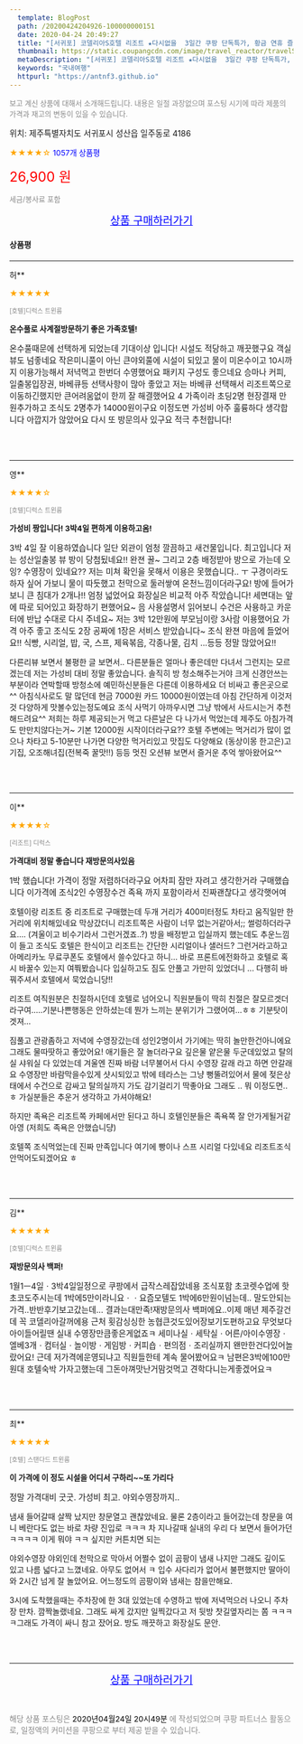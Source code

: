 ```yaml
---
  template: BlogPost
  path: /20200424204926-100000000151
  date: 2020-04-24 20:49:27
  title: "[서귀포] 코델리아S호텔 리조트 ★다시없을  3일간 쿠팡 단독특가, 황금 연휴 즐기기 ★"
  thumbnail: https://static.coupangcdn.com/image/travel_reactor/travelSeller/hotel/A00117436/0d21e1a3-1b89-4774-8f50-ebd723995b6f.jpg
  metaDescription: "[서귀포] 코델리아S호텔 리조트 ★다시없을  3일간 쿠팡 단독특가, 황금 연휴 즐기기 ★,국내여행"
  keywords: "국내여행"
  httpurl: "https://antnf3.github.io"
---
```

  
<span style="color: #888;font-size:0.8rem">보고 계신 상품에 대해서 소개해드립니다.
내용은 일절 과장없으며 포스팅 시기에 따라 제품의 가격과 재고의 변동이 있을 수 있습니다.</span>
  
<span style="font-size: 0.9rem;">위치: 제주특별자치도 서귀포시 성산읍 일주동로 4186 </span>
  
<span style="color: orange;">★★★★☆</span> <span style="color: blue;font-size: 0.85rem;">1057개 상품평</span>
  
<span style="color: red;font-size: 1.5rem;">26,900 원</span>
  
<span style="color: #888;font-size:0.8rem">세금/봉사료 포함</span>





<p align="center"><a href="http://me2.do/GvF5GS2w" style="font-size: 1.2rem; color: blue;">상품 구매하러가기</a></p>

#### 상품평
  
---
  
허**
    
<span style="color: orange;">★★★★★</span>
    
<span style="color: #888;font-size:0.7rem">[호텔]디럭스 트윈룸</span>
    
<span style="font-size:0.85rem">**온수풀로 사계절방문하기 좋은 가족호텔!**</span>
    
<span style="font-size: 0.9rem;">온수풀때문에 선택하게 되었는데 기대이상 입니다!
시설도 적당하고 깨끗했구요 객실뷰도 넘좋네요
작은미니풀이 아닌 큰야외풀에 시설이 되있고
물이 미온수이고 10시까지 이용가능해서 저녁먹고
한번더 수영했어요
패키지 구성도 좋으네요 승마나 커피, 일출봉입장권,
바베큐등 선택사항이 많아 좋았고
저는 바베큐 선택해서 리조트쪽으로 이동하긴했지만
큰어려움없이 한끼 잘 해결했어요
4 가족이라 초딩2명 현장결재 만원추가하고
조식도 2명추가 14000원이구요
이정도면 가성비 아주 훌륭하다 생각합니다
아깝지가 않았어요
다시 또 방문의사 있구요 적극 추천합니다!</span>
    
<br>
<br>

---
  
영**
    
<span style="color: orange;">★★★★☆</span>
    
<span style="color: #888;font-size:0.7rem">[호텔]디럭스 트윈룸</span>
    
<span style="font-size:0.85rem">**가성비 짱입니다! 3박4일 편하게 이용하고옴!**</span>
    
<span style="font-size: 0.9rem;">3박 4일 잘 이용하였습니다
일단 외관이 엄청 깔끔하고 새건물입니다. 최고입니다
저는 성산일출봉 뷰 방이 당첨됬네요!! 완젼 꿀~
그리고 2층 배정받아 방으로 가는데 오잉? 수영장이 있네요?? 저는 미쳐 확인을 못해서 이용은 못했습니다.. ㅜ
구경이라도 하자 싶어 가보니 물이 따듯했고 천막으로 둘러쌓여 온천느낌이더라구요!
방에 들어가보니 큰 침대가 2개나!! 엄청 넓었어요 화장실은 비교적 아주 작았습니다! 세면대는 앞에 따로 되어있고 화장하기 편했어요~ 음 사용설명서 읽어보니 수건은 사용하고 카운터에 반납 수대로 다시 주네요~ 저는 3박 12만원에 부모님이랑 3사람 이용했어요 가격 아주 좋고 조식도 2장 공짜에 1장은 서비스 받았습니다~ 조식 완젼 마음에 들었어요!! 식빵, 시리얼, 밥, 국, 스프, 제육볶음, 각종나물, 김치 ...등등 정말 많았어요!! 

다른리뷰 보면서 불평한 글 보면서..
다른분들은 얼마나 좋은데만 다녀서 그런지는 모르겠는데 저는 가성비 대비 정말 좋았습니다. 솔직히 방 청소해주는거야 크게 신경안쓰는 부분이라 연박할때 방청소에 예민하신분들은 다른데 이용하세요 더 비싸고 좋은곳으로^^ 아침식사로도 말 많던데 현금 7000원 카드 10000원이였는데 아침 간단하게 이것저것 다양하게 맛볼수있는정도예요 조식 사먹기 아까우시면 그냥 밖에서 사드시는거 추천해드려요^^ 저희는 하루 제공되는거 먹고 다른날은 다 나가서 먹었는데 제주도 아침가격도 만만치않다는거~ 기본 12000원 시작이더라구요?? 호텔 주변에는 먹거리가 많이 없으나 차타고 5-10분만 나가면 다양한 먹거리있고 맛집도 다양해요 (동상이몽 한고은)고기집, 오조해녀집(전복죽 꿀맛!!) 등등 멋진 오션뷰 보면서 즐거운 추억 쌓아왔어요^^</span>
    
<br>
<br>

---
  
이**
    
<span style="color: orange;">★★★★☆</span>
    
<span style="color: #888;font-size:0.7rem">[리조트] 디럭스</span>
    
<span style="font-size:0.85rem">**가격대비 정말 좋습니다 재방문의사있음**</span>
    
<span style="font-size: 0.9rem;">1박 했습니다!
가격이 정말 저렴하더라구요
어차피 잠만 자려고 생각한거라 구매했습니다
이가격에 조식2인 수영장수건 족욕 까지 포함이라서
진짜괜찮다고 생각햇어여

호텔이랑 리조트 중 리조트로 구매했는데 두개 거리가 400미터정도 차타고 움직일만 한 거리에 위치해있네요
막상갔더니  리조트쪽은 사람이 너무 없는거같아서;;
썰렁하더라구요....  (겨울이고 비수기라서 그런거겠죠..?)
방을 배정받고 입실까지 했는데도 추운느낌이 들고
조식도 호텔은 한식이고 리조트는 간단한 시리얼이나 샐러드? 그런거라고하고
아메리카노 무료쿠폰도 호텔에서 쓸수있다고 하니...
바로 프론트에전화하고 호텔로 혹시 바꿀수 있는지 여쭤봤습니다
입실하고도 짐도 안풀고 가만히 있었더니 ... 다행히 바꿔주셔서 호텔에서 묵었습니당!!

리조트 여직원분은 친절하시던데 호텔로 넘어오니 직원분들이 딱히 친절은 잘모르겟더라구여.....기분나쁜행동은 안하셨는데  뭔가 느끼는 분위기가 그랬어여...ㅎㅎ  기분탓이겟져...

짐풀고 관광좀하고 저녁에 수영장갔는데 성인2명이서 가기에는 딱히 놀만한건아니에요 그래도 물따땃하고 좋았어요!
애기들은 잘 놀더라구요
깊은물 얕은물 두군데있었고 탈의실 샤워실 다 있었는데
겨울엔 진짜 바람 너무불어서 다시 수영장 갈래 라고 하면 안갈래요
수영장만 바람막을수있게 샷시되있고  밖에 테라스는 그냥 뻥뚤려있어서
물에 젖은상태에서 수건으로 감싸고 탈의실까지 가도 감기걸리기 딱좋아요
그래도 .. 뭐 이정도면..ㅎ  가실분들은 추운거 생각하고 가셔야해요!

하지만 족욕은 리조트쪽 카페에서만 된다고 하니
호텔인분들은 족욕쪽 잘 안가게될거같아영
(저희도 족욕은 안했습니댱)

호텔쪽 조식먹었는데 진짜 만족입니다
여기에 빵이나 스프 시리얼 다있네요 리조트조식 안먹어도되겠어요 ㅎ</span>
    
<br>
<br>

---
  
김**
    
<span style="color: orange;">★★★★★</span>
    
<span style="color: #888;font-size:0.7rem">[호텔]디럭스 트윈룸</span>
    
<span style="font-size:0.85rem">**재방문의사 백퍼!**</span>
    
<span style="font-size: 0.9rem;">1월1ㅡ4일ㆍ3박4일일정으로 쿠팡에서 급작스레잡았네용
조식포함 초코렛수업에 핫초코도주시는데 1박에5만이라니요ㆍㆍ요즘모텔도 1박에6만원이넘는데..
말도안되는가격..반반후기보고갔는데...
결과는대만족!재방문의사 백퍼에요..이제 매년 제주갈건데
꼭 코델리아갈꺼에용
근처 횟감싱싱한 농협큰것도있어장보기도편하고요
무엇보다 아이들어릴땐 실내 수영장만큼좋은게없죠ㅋ
세미나실ㆍ세탁실ㆍ어른/아이수영장ㆍ엘베3개ㆍ컴터실ㆍ놀이방ㆍ게임방ㆍ커피숍ㆍ편의점ㆍ조리실까지 왠만한건다있어놀랐어요!
근데 저가격에운영되냐고 직원들한테 계속 물어봤어요ㅋ
남편은3박에100만원대 호텔숙박 가자고했는데
그돈아껴맛난거맘것먹고 견학다니는게좋겠어요ㅋ</span>
    
<br>
<br>

---
  
최**
    
<span style="color: orange;">★★★★★</span>
    
<span style="color: #888;font-size:0.7rem">[호텔] 스탠다드 트윈룸</span>
    
<span style="font-size:0.85rem">**이 가격에 이 정도 시설을 어디서 구하리~~또 가리다**</span>
    
<span style="font-size: 0.9rem;">정말 가격대비 굿굿. 가성비 최고. 야외수영장까지..

냄새 들어갈때 살짝 났지만 창문열고  괜찮았네요. 
물론 2층이라고 들어갔는데 창문을 여니 베란다도 없는
바로 차량 진입로 ㅋㅋㅋ 차 지나갈때 실내의 우리 다 보면서 들어가던 ㅋㅋㅋㅋ 이게 뭐야 ㅋㅋ 싶지만 커튼치면 되는

야외수영장 야외인데 천막으로 막아서 어쩔수 없이 곰팡이 냄새 나지만 그래도 깊이도 있고 나름 넓다고 느꼈네요. 아무도 없어서 ㅋ 입수 사다리가 없어서 불편했지만 딸아이와 2시간 넘게 잘 놀았어요. 어느정도의 곰팡이와 냄새는 참을만해요. 

3시에 도착했을때는 주차장에 한 3대 있었는데 수영하고 밖에 저녁먹으러 나오니 주차장 만차. 깜짝놀랬네요. 그래도 싸게 갔지만 일찍갔다고 저 뒷방 찻길옆자리는 쫌 ㅋㅋㅋㅋ그래도 가격이 싸니 참고 잤어요. 방도 깨끗하고 화장실도 문안.</span>
    
<br>
<br>


  
---
  
<p align="center"><a href="http://me2.do/GvF5GS2w" style="font-size: 1.2rem; color: blue;">상품 구매하러가기</a></p>
  
<br>
  
<span style="font-size: 0.85rem; color: #888;">해당 상품 포스팅은 <span style="color: #000;"> 2020년04월24일 20시49분 </span> 에 작성되었으며 쿠팡 파트너스 활동으로, 일정액의 커미션을 쿠팡으로 부터 제공 받을 수 있습니다.</span>